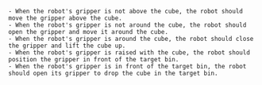 
    - When the robot's gripper is not above the cube, the robot should move the gripper above the cube.
    - When the robot's gripper is not around the cube, the robot should open the gripper and move it around the cube.
    - When the robot's gripper is around the cube, the robot should close the gripper and lift the cube up.
    - When the robot's gripper is raised with the cube, the robot should position the gripper in front of the target bin.
    - When the robot's gripper is in front of the target bin, the robot should open its gripper to drop the cube in the target bin.